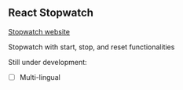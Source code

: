## React Stopwatch

[Stopwatch website](https://brian-flask-weather-app.onrender.com/)

Stopwatch with start, stop, and reset functionalities

Still under development:

- [ ] Multi-lingual
